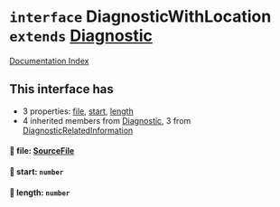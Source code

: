 # `interface` DiagnosticWithLocation `extends` [Diagnostic](../interface.Diagnostic/README.md)

[Documentation Index](../README.md)

## This interface has

- 3 properties:
[file](#-file-sourcefile),
[start](#-start-number),
[length](#-length-number)
- 4 inherited members from [Diagnostic](../interface.Diagnostic/README.md), 3 from [DiagnosticRelatedInformation](../interface.DiagnosticRelatedInformation/README.md)


#### 📄 file: [SourceFile](../interface.SourceFile/README.md)



#### 📄 start: `number`



#### 📄 length: `number`



